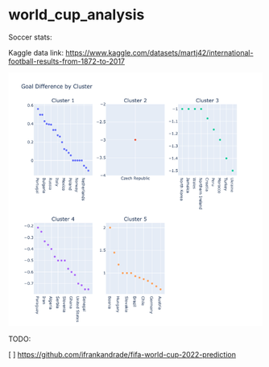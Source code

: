 # world_cup_analysis
Soccer stats:

Kaggle data link: https://www.kaggle.com/datasets/martj42/international-football-results-from-1872-to-2017

![](https://raw.githubusercontent.com/63616e/world_cup_analysis/master/images/cluster.png?token=GHSAT0AAAAAABZ33T2LCPW6IQZQ2KL5QDIMY3SYC4Q)


TODO:

[ ] https://github.com/ifrankandrade/fifa-world-cup-2022-prediction
